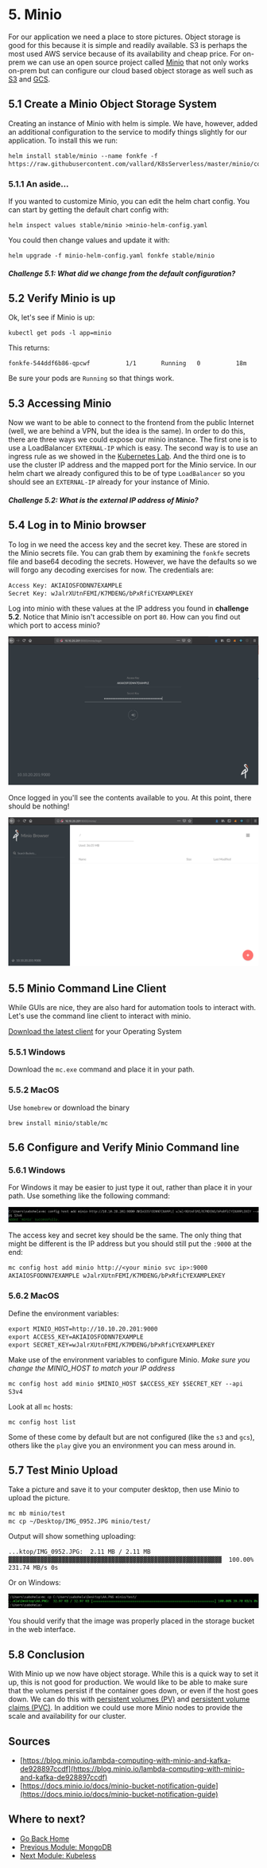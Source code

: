 # 5. Minio

For our application we need a place to store pictures.  Object storage is good for this because it is simple and readily available.  S3 is perhaps the most used AWS service because of its availability and cheap price.  For on-prem we can use an open source project called [Minio](https://minio.io/) that not only works on-prem but can configure our cloud based object storage as well such as [S3](https://aws.amazon.com/s3/) and [GCS](https://cloud.google.com/storage/).  

## 5.1 Create a Minio Object Storage System

Creating an instance of Minio with helm is simple. We have, however, added an additional configuration to the service to modify things slightly for our application.  To install this we run:

```
helm install stable/minio --name fonkfe -f https://raw.githubusercontent.com/vallard/K8sServerless/master/minio/config.yaml
```


### 5.1.1 An aside...
If you wanted to customize Minio, you can edit the helm chart config.  You can start by getting the default chart config with:

```
helm inspect values stable/minio >minio-helm-config.yaml
```
You could then change values and update it with:

```
helm upgrade -f minio-helm-config.yaml fonkfe stable/minio
```

##### Challenge 5.1: What did we change from the default configuration?

## 5.2 Verify Minio is up

Ok, let's see if Minio is up:

```
kubectl get pods -l app=minio
```

This returns:

```
fonkfe-544ddf6b86-qpcwf          1/1       Running   0          18m
```
Be sure your pods are `Running` so that things work.

## 5.3 Accessing Minio

Now we want to be able to connect to the frontend from the public Internet (well, we are behind a VPN, but the idea is the same).  In order to do this, there are three ways we could expose our minio instance.  The first one is to use a LoadBalancer `EXTERNAL-IP` which is easy. The second way is to use an ingress rule as we showed in the [Kubernetes Lab](../kubernetes/README.md).  And the third one is to use the cluster IP address and the mapped port for the Minio service. In our helm chart we already configured this to be of type `LoadBalancer` so you should see an `EXTERNAL-IP` already for your instance of Minio.

##### Challenge 5.2: What is the external IP address of Minio?


## 5.4 Log in to Minio browser

To log in we need the access key and the secret key.  These are stored in the Minio secrets file.  You can grab them by examining the `fonkfe` secrets file and base64 decoding the secrets.  However, we have the defaults so we will forgo any decoding exercises for now.  The credentials are:

```
Access Key: AKIAIOSFODNN7EXAMPLE
Secret Key: wJalrXUtnFEMI/K7MDENG/bPxRfiCYEXAMPLEKEY
```


Log into minio with these values at the IP address you found in __challenge 5.2__.  Notice that Minio isn't accessible on port `80`.  How can you find out which port to access minio?

![minio](../images/minio01.png)

Once logged in you'll see the contents available to you. At this point, there should be nothing!

![minio inside](../images/minio02.png)

## 5.5 Minio Command Line Client

While GUIs are nice, they are also hard for automation tools to interact with.  Let's use the command line client to interact with minio.

[Download the latest client](https://docs.minio.io/docs/minio-client-complete-guide) for your Operating System

### 5.5.1 Windows

Download the `mc.exe` command and place it in your path.

### 5.5.2 MacOS

Use `homebrew` or download the binary

```
brew install minio/stable/mc
```

## 5.6 Configure and Verify Minio Command line

### 5.6.1 Windows

For Windows it may be easier to just type it out, rather than place it in your path.  Use something like the following command:

![windows mc config](../images/minio03.png)

The access key and secret key should be the same.  The only thing that might be different is the IP address but you should still put the `:9000` at the end:

```
mc config host add minio http://<your minio svc ip>:9000 AKIAIOSFODNN7EXAMPLE wJalrXUtnFEMI/K7MDENG/bPxRfiCYEXAMPLEKEY
```

### 5.6.2 MacOS

Define the environment variables:

```
export MINIO_HOST=http://10.10.20.201:9000
export ACCESS_KEY=AKIAIOSFODNN7EXAMPLE
export SECRET_KEY=wJalrXUtnFEMI/K7MDENG/bPxRfiCYEXAMPLEKEY
```

Make use of the environment variables to configure Minio.  _Make sure you change the MINIO\_HOST to match your IP address_

```
mc config host add minio $MINIO_HOST $ACCESS_KEY $SECRET_KEY --api S3v4
```

Look at all `mc` hosts:

```
mc config host list
```

Some of these come by default but are not configured (like the `s3` and `gcs`), others like the `play` give you an environment you can mess around in.

## 5.7 Test Minio Upload

Take a picture and save it to your computer desktop, then use Minio to upload the picture.

```
mc mb minio/test
mc cp ~/Desktop/IMG_0952.JPG minio/test/
```

Output will show something uploading:

```
...ktop/IMG_0952.JPG:  2.11 MB / 2.11 MB  ▓▓▓▓▓▓▓▓▓▓▓▓▓▓▓▓▓▓▓▓▓▓▓▓▓▓▓▓▓▓▓▓▓▓▓▓▓▓▓▓▓▓▓▓▓▓▓▓▓▓▓▓▓▓▓▓▓▓▓▓  100.00% 231.74 MB/s 0s
```

Or on Windows:

![mc upload windows](../images/minio04.png)

You should verify that the image was properly placed in the storage bucket in the web interface. 

## 5.8 Conclusion

With Minio up we now have object storage.  While this is a quick way to set it up, this is not good for production.  We would like to be able to make sure that the volumes persist if the container goes down, or even if the host goes down.  We can do this with [persistent volumes (PV)](https://kubernetes.io/docs/concepts/storage/persistent-volumes/) and [persistent volume claims (PVC)](https://kubernetes.io/docs/concepts/storage/persistent-volumes/#persistentvolumeclaims).  In addition we could use more Minio nodes to provide the scale and availability for our cluster.

## Sources

* [https://blog.minio.io/lambda-computing-with-minio-and-kafka-de928897ccdf](https://blog.minio.io/lambda-computing-with-minio-and-kafka-de928897ccdf)
* [https://docs.minio.io/docs/minio-bucket-notification-guide](https://docs.minio.io/docs/minio-bucket-notification-guide)

## Where to next?

* [Go Back Home](../README.md)
* [Previous Module: MongoDB](../mongo/README.md)
* [Next Module: Kubeless](../kubeless/README.md)
